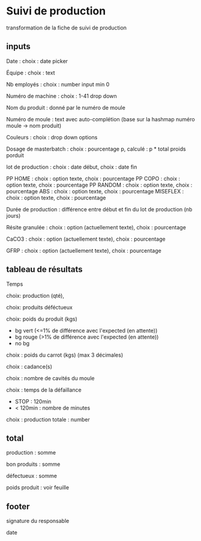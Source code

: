 # Suivi de production

transformation de la fiche de suivi de production

## inputs

Date : choix : date picker

Équipe : choix : text

Nb employés : choix : number input min 0

Numéro de machine : choix : 1-41 drop down

Nom du produit : donné par le numéro de moule

Numéro de moule : text avec auto-complétion (base sur la hashmap numéro moule -> nom produit)

Couleurs : choix : drop down options

Dosage de masterbatch : choix : pourcentage p, calculé : p * total proids porduit

lot de production : choix : date début, choix : date fin

PP HOME : choix : option texte, choix : pourcentage
PP COPO : choix : option texte, choix : pourcentage
PP RANDOM : choix : option texte, choix : pourcentage
ABS : choix : option texte, choix : pourcentage
MISEFLEX : choix : option texte, choix : pourcentage

Durée de production : différence entre début et fin du lot de production (nb jours)

Résite granulée : choix : option (actuellement texte), choix : pourcentage

CaCO3 : choix : option (actuellement texte), choix : pourcentage

GFRP : choix : option (actuellement texte), choix : pourcentage

## tableau de résultats

Temps

choix: production (qté),

choix: produits déféctueux

choix: poids du produit (kgs)

- bg vert (<=1% de différence avec l'expected (en attente))
- bg rouge (>1% de différence avec l'expected (en attente))
- no bg

choix : poids du carrot (kgs) (max 3 décimales)

choix : cadance(s)

choix : nombre de cavités du moule

choix : temps de la défaillance

- STOP : 120min
- < 120min : nombre de minutes

choix : production totale : number

## total

production : somme

bon produits : somme

défectueux : somme

poids produit : voir feuille

## footer

signature du responsable

date
